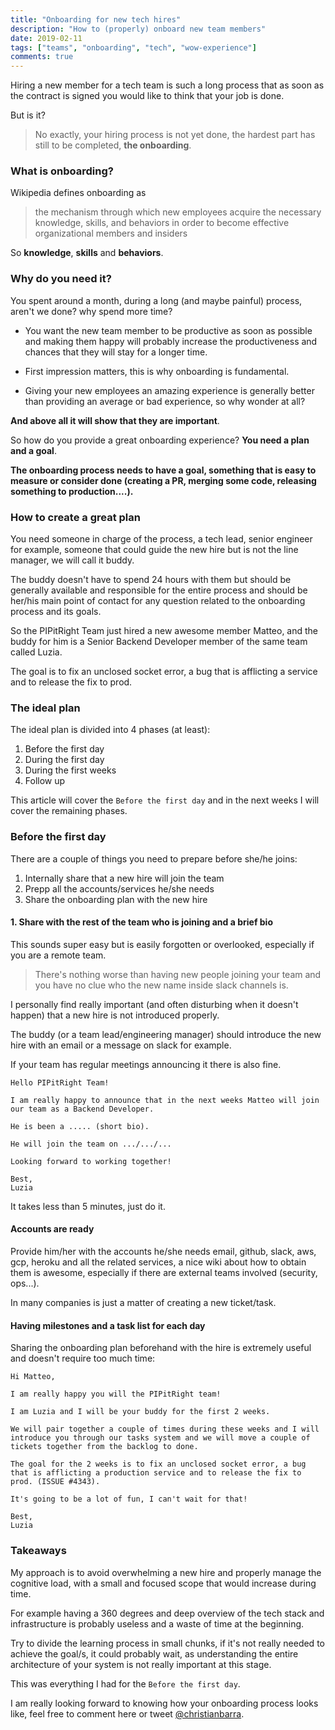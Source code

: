 ```yaml
---
title: "Onboarding for new tech hires"
description: "How to (properly) onboard new team members"
date: 2019-02-11
tags: ["teams", "onboarding", "tech", "wow-experience"]
comments: true
---
```


Hiring a new member for a tech team is such a long process that as soon as the contract is signed you would like to think that your job is done.

But is it?

> No exactly, your hiring process is not yet done, the hardest part has still to be completed, **the onboarding**.

### What is onboarding?

Wikipedia defines onboarding as

> the mechanism through which new employees acquire the necessary knowledge, skills, and behaviors in order to become effective organizational members and insiders

So **knowledge**, **skills** and **behaviors**.

### Why do you need it?

You spent around a month, during a long (and maybe painful) process, aren't we done? why spend more time?

- You want the new team member to be productive as soon as possible and making them happy will probably increase the productiveness and chances that they will stay for a longer time.

- First impression matters, this is why onboarding is fundamental.

- Giving your new employees an amazing experience is generally better than providing an average or bad experience, so why wonder at all?

**And above all it will show that they are important**.

So how do you provide a great onboarding experience? **You need a plan and a goal**.

**The onboarding process needs to have a goal, something that is easy to measure or consider done (creating a PR, merging some code, releasing something to production....).**

### How to create a great plan

You need someone in charge of the process, a tech lead, senior engineer for example, someone that could guide the new hire but is not the line manager, we will call it buddy.

The buddy doesn't have to spend 24 hours with them but should be generally available and responsible for the entire process and should be her/his main point of contact for any question related to the onboarding process and its goals.

So the PIPitRight Team just hired a new awesome member Matteo, and the buddy for him is a Senior Backend Developer member of the same team called Luzia.

The goal is to fix an unclosed socket error, a bug that is afflicting a service and to release the fix to prod.

### The ideal plan

The ideal plan is divided into 4 phases (at least):

1. Before the first day
2. During the first day
3. During the first weeks
4. Follow up

This article will cover the `Before the first day` and in the next weeks I will cover the remaining phases.

### Before the first day

There are a couple of things you need to prepare before she/he joins:

1. Internally share that a new hire will join the team
2. Prepp all the accounts/services he/she needs
3. Share the onboarding plan with the new hire

#### 1. Share with the rest of the team who is joining and a brief bio

This sounds super easy but is easily forgotten or overlooked, especially if you are a remote team.

> There's nothing worse than having new people joining your team and you have no clue who the new name inside slack channels is.

I personally find really important (and often disturbing when it doesn't happen) that a new hire is not introduced properly.

The buddy (or a team lead/engineering manager) should introduce the new hire with an email or a message on slack for example.

If your team has regular meetings announcing it there is also fine.

```
Hello PIPitRight Team!

I am really happy to announce that in the next weeks Matteo will join our team as a Backend Developer.

He is been a ..... (short bio).

He will join the team on .../.../...

Looking forward to working together!

Best,
Luzia
```

It takes less than 5 minutes, just do it.

#### Accounts are ready

Provide him/her with the accounts he/she needs email, github, slack, aws, gcp, heroku and all the related services, a nice wiki about how to obtain them is awesome, especially if there are external teams involved (security, ops...).

In many companies is just a matter of creating a new ticket/task.

#### Having milestones and a task list for each day

Sharing the onboarding plan beforehand with the hire is extremely useful and doesn't require too much time:

```
Hi Matteo,

I am really happy you will the PIPitRight team!

I am Luzia and I will be your buddy for the first 2 weeks.

We will pair together a couple of times during these weeks and I will introduce you through our tasks system and we will move a couple of tickets together from the backlog to done.

The goal for the 2 weeks is to fix an unclosed socket error, a bug that is afflicting a production service and to release the fix to prod. (ISSUE #4343).

It's going to be a lot of fun, I can't wait for that!

Best,
Luzia
```

### Takeaways

My approach is to avoid overwhelming a new hire and properly manage the cognitive load, with a small and focused scope that would increase during time.

For example having a 360 degrees and deep overview of the tech stack and infrastructure is probably useless and a waste of time at the beginning.

Try to divide the learning process in small chunks, if it's not really needed to achieve the goal/s, it could probably wait, as understanding the entire architecture of your system is not really important at this stage.

This was everything I had for the `Before the first day`.

I am really looking forward to knowing how your onboarding process looks like, feel free to comment here or tweet [@christianbarra](https://twitter.com/christianbarra).
